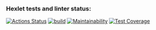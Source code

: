 ### Hexlet tests and linter status:
[![Actions Status](https://github.com/santi15355/java-project-73/workflows/hexlet-check/badge.svg)](https://github.com/santi15355/java-project-73/actions)   [![build](https://github.com/santi15355/java-project-73/actions/workflows/build.yml/badge.svg)](https://github.com/santi15355/java-project-73/actions/workflows/build.yml)   [![Maintainability](https://api.codeclimate.com/v1/badges/f3b8e7c4fa2363262043/maintainability)](https://codeclimate.com/github/santi15355/java-project-73/maintainability)   [![Test Coverage](https://api.codeclimate.com/v1/badges/f3b8e7c4fa2363262043/test_coverage)](https://codeclimate.com/github/santi15355/java-project-73/test_coverage)